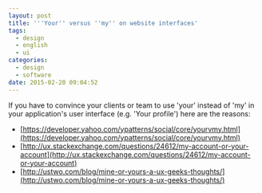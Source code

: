 ```yaml
---
layout: post
title: '''Your'' versus ''my'' on website interfaces'
tags:
  - design
  - english
  - ui
categories:
  - design
  - software
date: 2015-02-20 09:04:52
---
```


If you have to convince your clients or team to use 'your' instead of 'my' in your application's user interface (e.g. 'Your profile') here are the reasons:
- [https://developer.yahoo.com/ypatterns/social/core/yourvmy.html](https://developer.yahoo.com/ypatterns/social/core/yourvmy.html) 
- [http://ux.stackexchange.com/questions/24612/my-account-or-your-account](http://ux.stackexchange.com/questions/24612/my-account-or-your-account) 
- [http://ustwo.com/blog/mine-or-yours-a-ux-geeks-thoughts/](http://ustwo.com/blog/mine-or-yours-a-ux-geeks-thoughts/)
